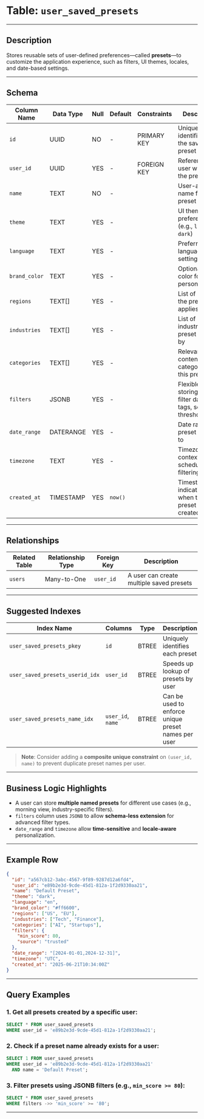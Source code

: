 # Table: `user_saved_presets`

---

## Description

Stores reusable sets of user-defined preferences—called **presets**—to customize the application experience, such as filters, UI themes, locales, and date-based settings.

---

## Schema

| Column Name   | Data Type | Null | Default | Constraints | Description                                                               |
| ------------- | --------- | ---- | ------- | ----------- | ------------------------------------------------------------------------- |
| `id`          | UUID      | NO   | -       | PRIMARY KEY | Unique identifier for the saved preset                                    |
| `user_id`     | UUID      | YES  | -       | FOREIGN KEY | References the user who owns the preset                                   |
| `name`        | TEXT      | NO   | -       |             | User-assigned name for the preset                                         |
| `theme`       | TEXT      | YES  | -       |             | UI theme preference (e.g., `light`, `dark`)                               |
| `language`    | TEXT      | YES  | -       |             | Preferred language setting                                                |
| `brand_color` | TEXT      | YES  | -       |             | Optional brand color for UI personalization                               |
| `regions`     | TEXT[]    | YES  | -       |             | List of regions the preset applies to                                     |
| `industries`  | TEXT[]    | YES  | -       |             | List of industries the preset filters by                                  |
| `categories`  | TEXT[]    | YES  | -       |             | Relevant content categories for this preset                               |
| `filters`     | JSONB     | YES  | -       |             | Flexible object storing custom filter data (e.g., tags, score thresholds) |
| `date_range`  | DATERANGE | YES  | -       |             | Date range the preset applies to                                          |
| `timezone`    | TEXT      | YES  | -       |             | Timezone context for scheduling or filtering                              |
| `created_at`  | TIMESTAMP | YES  | `now()` |             | Timestamp indicating when the preset was created                          |

---

## Relationships

| Related Table | Relationship Type | Foreign Key | Description                              |
| ------------- | ----------------- | ----------- | ---------------------------------------- |
| `users`       | Many-to-One       | `user_id`   | A user can create multiple saved presets |

---

## Suggested Indexes

| Index Name                      | Columns           | Type  | Description                                         |
| ------------------------------- | ----------------- | ----- | --------------------------------------------------- |
| `user_saved_presets_pkey`       | `id`              | BTREE | Uniquely identifies each preset                     |
| `user_saved_presets_userid_idx` | `user_id`         | BTREE | Speeds up lookup of presets by user                 |
| `user_saved_presets_name_idx`   | `user_id`, `name` | BTREE | Can be used to enforce unique preset names per user |

> **Note**: Consider adding a **composite unique constraint** on `(user_id, name)` to prevent duplicate preset names per user.

---

## Business Logic Highlights

* A user can store **multiple named presets** for different use cases (e.g., morning view, industry-specific filters).
* `filters` column uses `JSONB` to allow **schema-less extension** for advanced filter types.
* `date_range` and `timezone` allow **time-sensitive** and **locale-aware** personalization.

---

## Example Row

```json
{
  "id": "a567cb12-3abc-4567-9f89-9287d12a6fd4",
  "user_id": "e89b2e3d-9cde-45d1-812a-1f2d9330aa21",
  "name": "Default Preset",
  "theme": "dark",
  "language": "en",
  "brand_color": "#ff6600",
  "regions": ["US", "EU"],
  "industries": ["Tech", "Finance"],
  "categories": ["AI", "Startups"],
  "filters": {
    "min_score": 80,
    "source": "trusted"
  },
  "date_range": "[2024-01-01,2024-12-31]",
  "timezone": "UTC",
  "created_at": "2025-06-21T10:34:00Z"
}
```

---

## Query Examples

### 1. Get all presets created by a specific user:

```sql
SELECT * FROM user_saved_presets
WHERE user_id = 'e89b2e3d-9cde-45d1-812a-1f2d9330aa21';
```

### 2. Check if a preset name already exists for a user:

```sql
SELECT 1 FROM user_saved_presets
WHERE user_id = 'e89b2e3d-9cde-45d1-812a-1f2d9330aa21'
  AND name = 'Default Preset';
```

### 3. Filter presets using JSONB filters (e.g., `min_score >= 80`):

```sql
SELECT * FROM user_saved_presets
WHERE filters ->> 'min_score' >= '80';
```

---